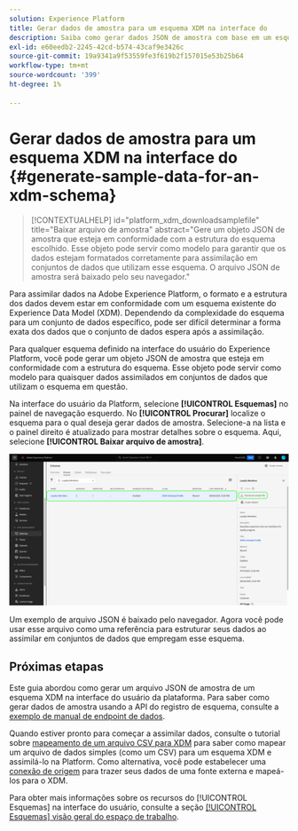 ```yaml
---
solution: Experience Platform
title: Gerar dados de amostra para um esquema XDM na interface do
description: Saiba como gerar dados JSON de amostra com base em um esquema existente na interface do usuário do Adobe Experience Platform.
exl-id: e60eedb2-2245-42cd-b574-43caf9e3426c
source-git-commit: 19a9341a9f53559fe3f619b2f157015e53b25b64
workflow-type: tm+mt
source-wordcount: '399'
ht-degree: 1%

---
```


# Gerar dados de amostra para um esquema XDM na interface do {#generate-sample-data-for-an-xdm-schema}

>[!CONTEXTUALHELP]
>id="platform_xdm_downloadsamplefile"
>title="Baixar arquivo de amostra"
>abstract="Gere um objeto JSON de amostra que esteja em conformidade com a estrutura do esquema escolhido. Esse objeto pode servir como modelo para garantir que os dados estejam formatados corretamente para assimilação em conjuntos de dados que utilizam esse esquema. O arquivo JSON de amostra será baixado pelo seu navegador."

Para assimilar dados na Adobe Experience Platform, o formato e a estrutura dos dados devem estar em conformidade com um esquema existente do Experience Data Model (XDM). Dependendo da complexidade do esquema para um conjunto de dados específico, pode ser difícil determinar a forma exata dos dados que o conjunto de dados espera após a assimilação.

Para qualquer esquema definido na interface do usuário do Experience Platform, você pode gerar um objeto JSON de amostra que esteja em conformidade com a estrutura do esquema. Esse objeto pode servir como modelo para quaisquer dados assimilados em conjuntos de dados que utilizam o esquema em questão.

Na interface do usuário da Platform, selecione **[!UICONTROL Esquemas]** no painel de navegação esquerdo. No **[!UICONTROL Procurar]** localize o esquema para o qual deseja gerar dados de amostra. Selecione-a na lista e o painel direito é atualizado para mostrar detalhes sobre o esquema. Aqui, selecione **[!UICONTROL Baixar arquivo de amostra]**.

![A guia Procurar do espaço de trabalho Esquemas com um esquema selecionado e o arquivo de amostra de download destacado.](../images/ui/sample/sample-data.png)

Um exemplo de arquivo JSON é baixado pelo navegador. Agora você pode usar esse arquivo como uma referência para estruturar seus dados ao assimilar em conjuntos de dados que empregam esse esquema.

## Próximas etapas

Este guia abordou como gerar um arquivo JSON de amostra de um esquema XDM na interface do usuário da plataforma. Para saber como gerar dados de amostra usando a API do registro de esquema, consulte a [exemplo de manual de endpoint de dados](../api/sample-data.md).

Quando estiver pronto para começar a assimilar dados, consulte o tutorial sobre [mapeamento de um arquivo CSV para XDM](../../ingestion/tutorials/map-csv/overview.md) para saber como mapear um arquivo de dados simples (como um CSV) para um esquema XDM e assimilá-lo na Platform. Como alternativa, você pode estabelecer uma [conexão de origem](../../sources/home.md) para trazer seus dados de uma fonte externa e mapeá-los para o XDM.

Para obter mais informações sobre os recursos do [!UICONTROL Esquemas] na interface do usuário, consulte a seção [[!UICONTROL Esquemas] visão geral do espaço de trabalho](./overview.md).

